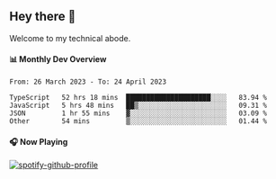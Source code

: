 ## Hey there 👋

Welcome to my technical abode.

#### 📊 Monthly Dev Overview
<!--START_SECTION:waka-->

```text
From: 26 March 2023 - To: 24 April 2023

TypeScript   52 hrs 18 mins  █████████████████████░░░░   83.94 %
JavaScript   5 hrs 48 mins   ██▒░░░░░░░░░░░░░░░░░░░░░░   09.31 %
JSON         1 hr 55 mins    ▓░░░░░░░░░░░░░░░░░░░░░░░░   03.09 %
Other        54 mins         ▒░░░░░░░░░░░░░░░░░░░░░░░░   01.44 %
```

<!--END_SECTION:waka-->

#### 🎧 Now Playing

[![spotify-github-profile](https://spotify-github-profile.vercel.app/api/view?uid=james2mid&cover_image=true&theme=natemoo-re)](https://open.spotify.com/user/james2mid?si=2b3baf2b09cb499e)

